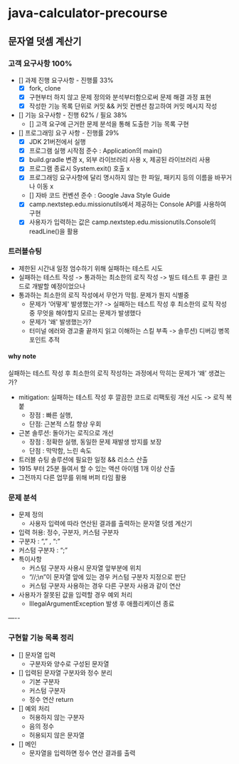 # java-calculator-precourse

## 문자열 덧셈 계산기
### 고객 요구사항 100%
- [] 과제 진행 요구사항 - 진행률 33%
  - [x] fork, clone
  - [x] 구현부터 하지 않고 문제 정의와 분석부터함으로써 문제 해결 과정 표현
  - [x] 작성한 기능 목록 단위로 커밋 && 커밋 컨벤션 참고하여 커밋 메시지 작성
- [] 기능 요구사항 - 진행 62% / 필요 38%
  - [] 고객 요구에 근거한 문제 분석을 통해 도출한 기능 목록 구현
- [] 프로그래밍 요구 사항 - 진행률 29%
  - [x] JDK 21버전에서 실행
  - [x] 프로그램 실행 시작점 준수 : Application의 main()
  - [x] build.gradle 변경 x, 외부 라이브러리 사용 x, 제공된 라이브러리 사용
  - [x] 프로그램 종료시 System.exit() 호출 x
  - [x] 프로그래밍 요구사항에 달리 명시하지 않는 한 파일, 패키지 등의 이름을 바꾸거나 이동 x
  - [] 자바 코드 컨벤션 준수 : Google Java Style Guide
  - [x] camp.nextstep.edu.missionutils에서 제공하는 Console API를 사용하여 구현
  - [x] 사용자가 입력하는 값은 camp.nextstep.edu.missionutils.Console의 readLine()을 활용

### 트러블슈팅
- 제한된 시간내 일정 엄수하기 위해 실패하는 테스트 시도
- 실패하는 테스트 작성 -> 통과하는 최소한의 로직 작성 -> 빌드 테스트 후 클린 코드로 개발할 예정이었으나
- 통과하는 최소한의 로직 작성에서 무언가 막힘. 문제가 뭔지 식별중
  - 문제가 '어떻게' 발생했는가? -> 실패하는 테스트 작성 후 최소한의 로직 작성 중 무엇을 해야할지 모르는 문제가 발생했다
  - 문제가 '왜' 발생했는가?
  - 터미널 에러와 경고줄 끝까지 읽고 이해하는 스킬 부족 -> 솔루션) 디버깅 병목 포인트 추적

#### why note
실패하는 테스트 작성 후 최소한의 로직 작성하는 과정에서 막히는 문제가 ‘왜’ 생겼는가?
- mitigation: 실패하는 테스트 작성 후 깔끔한 코드로 리팩토링 개선 시도 -> 로직 복붙
  - 장점 : 빠른 실행,
  - 단점: 근본적 스킬 향상 우회
- 근본 솔루션: 돌아가는 로직으로 개선
  - 장점 : 정확한 실행, 동일한 문제 재발생 방지를 보장
  - 단점 : 막막함, 느린 속도
- 트러블 슈팅 솔루션에 필요한 일정 && 리소스 산출
- 1915 부터 25분 들여서 할 수 있는 액션 아이템 1개 이상 산출
- 그전까지 다른 업무를 위해 버퍼 타임 활용

### 문제 분석
- 문제 정의
  - 사용자 입력에 따라 연산된 결과를 출력하는 문자열 덧셈 계산기
- 입력 허용: 정수, 구분자, 커스텀 구분자
- 구분자 : “,” , “:”
- 커스텀 구분자 : “;”
- 특이사항
  - 커스텀 구분자 사용시 문자열 앞부분에 위치
  - “//;\n”이 문자열 앞에 있는 경우 커스텀 구분자 지정으로 판단
  - 커스텀 구분자 사용하는 경우 다른 구분자 사용과 같이 연산
- 사용자가 잘못된 값을 입력할 경우 예외 처리
  - IllegalArgumentException 발생 후 애플리케이션 종료

—--


### 구현할 기능 목록 정리
- [] 문자열 입력
    - 구분자와 양수로 구성된 문자열
- [] 입력된 문자열 구분자와 정수 분리
  - 기본 구분자
  - 커스텀 구분자
  - 정수 연산 return
- [] 예외 처리
    - 허용하지 않는 구분자
    - 음의 정수
    - 허용되지 않은 문자열
- [] 메인
  - 문자열을 입력하면 정수 연산 결과를 출력

